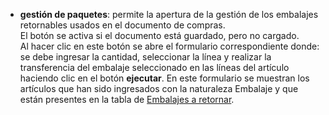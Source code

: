 - **gestión de paquetes**: permite la apertura de la gestión de los embalajes retornables usados en el documento de compras.  
El botón se activa si el documento está guardado, pero no cargado.  
Al hacer clic en este botón se abre el formulario correspondiente donde: se debe ingresar la cantidad, seleccionar la línea y realizar la transferencia del embalaje seleccionado en las líneas del artículo haciendo clic en el botón **ejecutar**. En este formulario se muestran los artículos que han sido ingresados con la naturaleza Embalaje y que están presentes en la tabla de [Embalajes a retornar](/docs/configurations/tables/logistics/package-to-be-returned).
